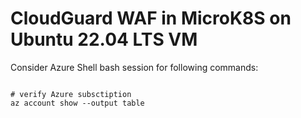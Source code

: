# CloudGuard WAF in MicroK8S on Ubuntu 22.04 LTS VM

Consider Azure Shell bash session for following commands:

```shell

# verify Azure subsctiption
az account show --output table
```